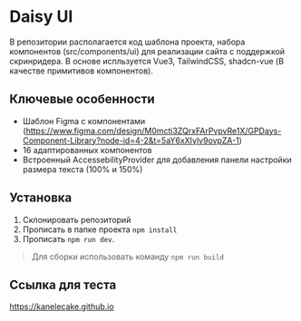 # Daisy UI

В репозитории располагается код шаблона проекта, набора компонентов
(src/components/ui) для реализации сайта с поддержкой скринридера. В основе
испльзуется Vue3, TailwindCSS, shadcn-vue (В качестве примитивов компонентов).

## Ключевые особенности

- Шаблон Figma с компонентами
  (https://www.figma.com/design/M0mcti3ZQrxFArPvpvRe1X/GPDays-Component-Library?node-id=4-2&t=5aY6xXIylv9ovpZA-1)
- 16 адаптированных компонентов
- Встроенный AccessebilityProvider для добавления панели настройки размера
  текста (100% и 150%)

## Установка

1. Склонировать репозиторий
2. Прописать в папке проекта `npm install`
3. Прописать `npm run dev`.

> Для сборки использовать команду `npm run build`

## Ссылка для теста

https://kanelecake.github.io
